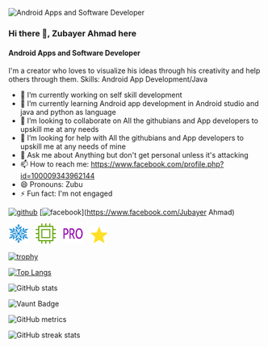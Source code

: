 ![Android Apps and Software Developer](https://scontent.fdac24-1.fna.fbcdn.net/v/t39.30808-6/462707970_3840667269588034_1005002290170739332_n.jpg?_nc_cat=110&ccb=1-7&_nc_sid=6ee11a&_nc_ohc=sYuavH8ToIMQ7kNvgETkPDa&_nc_ht=scontent.fdac24-1.fna&_nc_gid=AgCiwvPm253eRX4F7HAJ9nk&oh=00_AYDsVNzUseA2fZEOHAD3SlczhWn94z5uccAX9pBfZkchmg&oe=6710A053)

### Hi there 👋, Zubayer Ahmad here
#### Android Apps and Software Developer

I'm a creator who loves to visualize his ideas through his creativity and help others through them.
Skills: Android App Development/Java

- 🔭 I’m currently working on self skill development 
- 🌱 I’m currently learning Android app development in Android studio and java and python as language 
- 👯 I’m looking to collaborate on All the githubians and App developers to upskill me at any needs 
- 🤔 I’m looking for help with All the githubians and App developers to upskill me at any needs of mine 
- 💬 Ask me about Anything but don't get personal unless it's attacking 
- 📫 How to reach me: https://www.facebook.com/profile.php?id=100009343962144 
- 😄 Pronouns: Zubu 
- ⚡ Fun fact: I'm not engaged 


[<img src='https://cdn.jsdelivr.net/npm/simple-icons@3.0.1/icons/github.svg' alt='github' height='40'>](https://github.com/xubayer001)  [<img src='https://cdn.jsdelivr.net/npm/simple-icons@3.0.1/icons/facebook.svg' alt='facebook' height='40'>](https://www.facebook.com/Jubayer Ahmad)  

<a href='https://archiveprogram.github.com/'><img src='https://raw.githubusercontent.com/acervenky/animated-github-badges/master/assets/acbadge.gif' width='40' height='40'></a> <a href='https://docs.github.com/en/developers'><img src='https://raw.githubusercontent.com/acervenky/animated-github-badges/master/assets/devbadge.gif' width='40' height='40'></a> <a href='https://github.com/pricing'><img src='https://raw.githubusercontent.com/acervenky/animated-github-badges/master/assets/pro.gif' width='40' height='40'></a> <a href='https://stars.github.com/'><img src='https://raw.githubusercontent.com/acervenky/animated-github-badges/master/assets/starbadge.gif' width='35' height='35'></a> 

[![trophy](https://github-profile-trophy.vercel.app/?username=xubayer001)](https://github.com/ryo-ma/github-profile-trophy)

[![Top Langs](https://github-readme-stats.vercel.app/api/top-langs/?username=xubayer001)](https://github.com/anuraghazra/github-readme-stats)

![GitHub stats](https://github-readme-stats.vercel.app/api?username=xubayer001&show_icons=true&count_private=true)  

![Vaunt Badge](https://api.vaunt.dev/v1/github/entities/xubayer001/contributions?format=svg&private=true)  

![GitHub metrics](https://metrics.lecoq.io/xubayer001)  

![GitHub streak stats](https://streak-stats.demolab.com/?user=xubayer001)  





